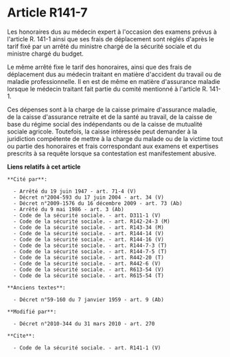 # Article R141-7

Les honoraires dus au médecin expert à l'occasion des examens prévus à l'article R. 141-1 ainsi que ses frais de déplacement
sont réglés d'après le tarif fixé par un arrêté du ministre chargé de la sécurité sociale et du ministre chargé du budget. 

Le même arrêté fixe le tarif des honoraires, ainsi que des frais de déplacement dus au médecin traitant en matière d'accident
du travail ou de maladie professionnelle. Il en est de même en matière d'assurance maladie lorsque le médecin traitant fait
partie du comité mentionné à l'article R. 141-1. 

Ces dépenses sont à la charge de la caisse primaire d'assurance maladie, de la caisse d'assurance retraite et de la santé au
travail, de la caisse de base du régime social des indépendants ou de la caisse de mutualité sociale agricole. Toutefois, la
caisse intéressée peut demander à la juridiction compétente de mettre à la charge du malade ou de la victime tout ou partie
des honoraires et frais correspondant aux examens et expertises prescrits à sa requête lorsque sa contestation est
manifestement abusive.

**Liens relatifs à cet article**

	**Cité par**:

	  - Arrêté du 19 juin 1947 - art. 71-4 (V)
	  - Décret n°2004-593 du 17 juin 2004 - art. 34 (V)
	  - Décret n°2009-1576 du 16 décembre 2009 - art. 73 (Ab)
	  - Arrêté du 9 mai 1986 - art. 3 (Ab)
	  - Code de la sécurité sociale. - art. D311-1 (V)
	  - Code de la sécurité sociale. - art. R142-24-3 (M)
	  - Code de la sécurité sociale. - art. R143-34 (M)
	  - Code de la sécurité sociale. - art. R144-14 (V)
	  - Code de la sécurité sociale. - art. R144-16 (V)
	  - Code de la sécurité sociale. - art. R144-7-3 (T)
	  - Code de la sécurité sociale. - art. R144-7-5 (T)
	  - Code de la sécurité sociale. - art. R442-20 (T)
	  - Code de la sécurité sociale. - art. R442-6 (V)
	  - Code de la sécurité sociale. - art. R613-54 (V)
	  - Code de la sécurité sociale. - art. R615-54 (T)

	**Anciens textes**:

	  - Décret n°59-160 du 7 janvier 1959 - art. 9 (Ab)

	**Modifié par**:

	  - Décret n°2010-344 du 31 mars 2010 - art. 270

	**Cite**:

	  - Code de la sécurité sociale. - art. R141-1 (V)
